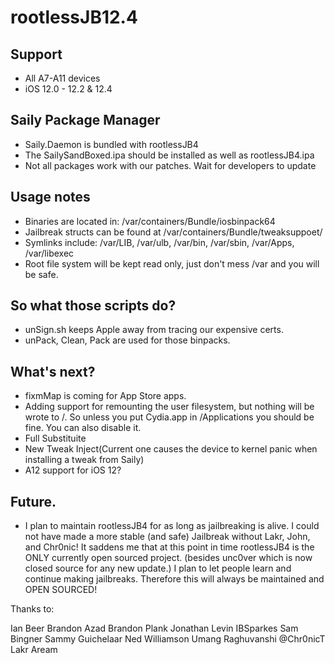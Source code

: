 # rootlessJB12.4

## Support

- All A7-A11 devices
- iOS 12.0 - 12.2 & 12.4

## Saily Package Manager
- Saily.Daemon is bundled with rootlessJB4
- The SailySandBoxed.ipa should be installed as well as rootlessJB4.ipa
- Not all packages work with our patches. Wait for developers to update

## Usage notes

- Binaries are located in: /var/containers/Bundle/iosbinpack64
- Jailbreak structs can be found at /var/containers/Bundle/tweaksuppoet/
- Symlinks include: /var/LIB, /var/ulb, /var/bin, /var/sbin, /var/Apps, /var/libexec
- Root file system will be kept read only, just don't mess /var and you will be safe.

## So what those scripts do?

- unSign.sh keeps Apple away from tracing our expensive certs.
- unPack, Clean, Pack are used for those binpacks.

## What's next?
- fixmMap is coming for App Store apps.
- Adding support for remounting the user filesystem, but nothing will be wrote to /. So unless you put Cydia.app in /Applications you should be fine. You can also disable it.
- Full Substituite
- New Tweak Inject(Current one causes the device to kernel panic when installing a tweak from Saily)
- A12 support for iOS 12?

## Future.
- I plan to maintain rootlessJB4 for as long as jailbreaking is alive. I could not have made a more stable (and safe) Jailbreak without Lakr, John, and Chr0nic! It saddens me that at this point in time rootlessJB4 is the ONLY currently open sourced project. (besides unc0ver which is now closed source for any new update.) I plan to let people learn and continue making jailbreaks. Therefore this will always be maintained and OPEN SOURCED!

Thanks to: 

Ian Beer
Brandon Azad
Brandon Plank
Jonathan Levin
IBSparkes
Sam Bingner
Sammy Guichelaar
Ned Williamson
Umang Raghuvanshi
@Chr0nicT
Lakr Aream
